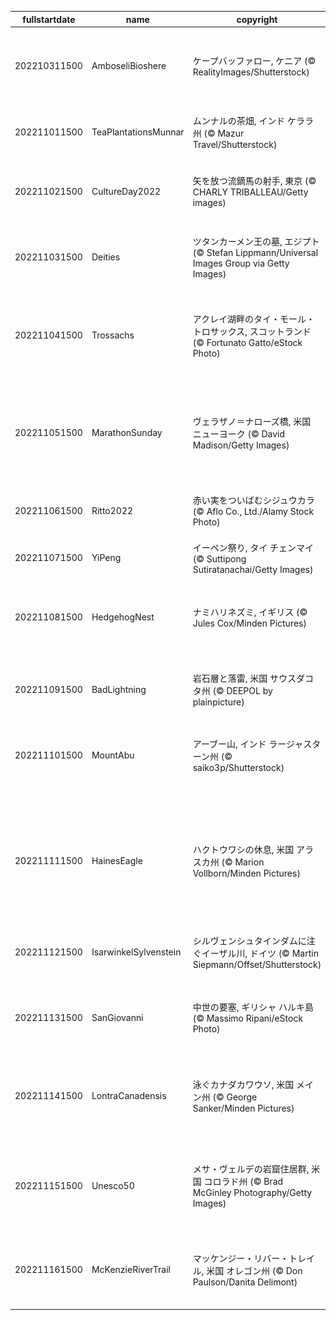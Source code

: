 |fullstartdate|name|copyright|title|image|
|--|--|--|--|--|
202210311500|AmboseliBioshere|ケープバッファロー, ケニア (© RealityImages/Shutterstock)|ケープバッファローの群れ|![](/ja-JP/2022/11/202210311500AmboseliBioshere.jpg)|
202211011500|TeaPlantationsMunnar|ムンナルの茶畑, インド ケララ州 (© Mazur Travel/Shutterstock)|ムンナルの茶畑|![](/ja-JP/2022/11/202211011500TeaPlantationsMunnar.jpg)|
202211021500|CultureDay2022|矢を放つ流鏑馬の射手, 東京 (© CHARLY TRIBALLEAU/Getty images)|今日は「文化の日」|![](/ja-JP/2022/11/202211021500CultureDay2022.jpg)|
202211031500|Deities|ツタンカーメン王の墓, エジプト (© Stefan Lippmann/Universal Images Group via Getty Images)|ツタンカーメン王の墓|![](/ja-JP/2022/11/202211031500Deities.jpg)|
202211041500|Trossachs|アクレイ湖畔のタイ・モール・トロサックス, スコットランド (© Fortunato Gatto/eStock Photo)|タイ・モール・トロサックス|![](/ja-JP/2022/11/202211041500Trossachs.jpg)|
202211051500|MarathonSunday|ヴェラザノ＝ナローズ橋, 米国 ニューヨーク (© David Madison/Getty Images)|ニューヨークシティマラソン開催|![](/ja-JP/2022/11/202211051500MarathonSunday.jpg)|
202211061500|Ritto2022|赤い実をついばむシジュウカラ (© Aflo Co., Ltd./Alamy Stock Photo)|今日は「立冬」|![](/ja-JP/2022/11/202211061500Ritto2022.jpg)|
202211071500|YiPeng|イーペン祭り, タイ チェンマイ (© Suttipong Sutiratanachai/Getty Images)|イーペン祭り|![](/ja-JP/2022/11/202211071500YiPeng.jpg)|
202211081500|HedgehogNest|ナミハリネズミ, イギリス (© Jules Cox/Minden Pictures)|ナミハリネズミの冬支度|![](/ja-JP/2022/11/202211081500HedgehogNest.jpg)|
202211091500|BadLightning|岩石層と落雷, 米国 サウスダコタ州 (© DEEPOL by plainpicture)|バッドランズ国立公園|![](/ja-JP/2022/11/202211091500BadLightning.jpg)|
202211101500|MountAbu|アーブー山, インド ラージャスターン州 (© saiko3p/Shutterstock)|インド アーブー山|![](/ja-JP/2022/11/202211101500MountAbu.jpg)|
||||![](/ja-JP/2022/11/.jpg)|
202211111500|HainesEagle|ハクトウワシの休息, 米国 アラスカ州 (© Marion Vollborn/Minden Pictures)|アラスカ ハクトウワシフェスティバル|![](/ja-JP/2022/11/202211111500HainesEagle.jpg)|
202211121500|IsarwinkelSylvenstein|シルヴェンシュタインダムに注ぐイーザル川, ドイツ (© Martin Siepmann/Offset/Shutterstock)|空から見たイーザル川|![](/ja-JP/2022/11/202211121500IsarwinkelSylvenstein.jpg)|
202211131500|SanGiovanni|中世の要塞, ギリシャ ハルキ島 (© Massimo Ripani/eStock Photo)|聖ヨハネ騎士団の要塞|![](/ja-JP/2022/11/202211131500SanGiovanni.jpg)|
202211141500|LontraCanadensis|泳ぐカナダカワウソ, 米国 メイン州 (© George Sanker/Minden Pictures)|泳ぐカナダカワウソのカップル|![](/ja-JP/2022/11/202211141500LontraCanadensis.jpg)|
202211151500|Unesco50|メサ・ヴェルデの岩窟住居群, 米国 コロラド州 (© Brad McGinley Photography/Getty Images)|ユネスコ世界遺産条約 50 周年|![](/ja-JP/2022/11/202211151500Unesco50.jpg)|
202211161500|McKenzieRiverTrail|マッケンジー・リバー・トレイル, 米国 オレゴン州 (© Don Paulson/Danita Delimont)|今日は米国ハイキングデー|![](/ja-JP/2022/11/202211161500McKenzieRiverTrail.jpg)|
